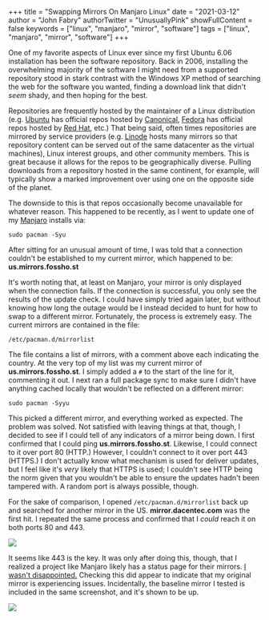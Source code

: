 +++
title = "Swapping Mirrors On Manjaro Linux"
date = "2021-03-12"
author = "John Fabry"
authorTwitter = "UnusuallyPink"
showFullContent = false
keywords = ["linux", "manjaro", "mirror", "software"]
tags = ["linux", "manjaro", "mirror", "software"]
+++

One of my favorite aspects of Linux ever since my first Ubuntu 6.06 installation has been the software repository. Back in 2006, installing the overwhelming majority of the software I might need from a supported repository stood in stark contrast with the Windows XP method of searching the web for the software you wanted, finding a download link that didn't _seem_ shady, and then hoping for the best.

Repositories are frequently hosted by the maintainer of a Linux distribution (e.g. [Ubuntu](https://ubuntu.com/) has official repos hosted by [Canonical](https://canonical.com/), [Fedora](https://getfedora.org/) has official repos hosted by [Red Hat](https://www.redhat.com/en), etc.) That being said, often times repositories are mirrored by service providers (e.g. [Linode](https://www.linode.com/) hosts many mirrors so that repository content can be served out of the same datacenter as the virtual machines), Linux interest groups, and other community members. This is great because it allows for the repos to be geographically diverse. Pulling downloads from a repository hosted in the same continent, for example, will typically show a marked improvement over using one on the opposite side of the planet.

The downside to this is that repos occasionally become unavailable for whatever reason. This happened to be recently, as I went to update one of my [Manjaro](https://manjaro.org/) installs via:

`sudo pacman -Syu`

After sitting for an unusual amount of time, I was told that a connection couldn't be established to my current mirror, which happened to be: **us.mirrors.fossho.st**

It's worth noting that, at least on Manjaro, your mirror is only displayed when the connection fails. If the connection is successful, you only see the results of the update check. I could have simply tried again later, but without knowing how long the outage would be I instead decided to hunt for how to swap to a different mirror. Fortunately, the process is extremely easy. The current mirrors are contained in the file:

`/etc/pacman.d/mirrorlist`

The file contains a list of mirrors, with a comment above each indicating the country. At the very top of my list was my current mirror of **us.mirrors.fossho.st**. I simply added a `#` to the start of the line for it, commenting it out. I next ran a full package sync to make sure I didn't have anything cached locally that wouldn't be reflected on a different mirror:

`sudo pacman -Syyu`

This picked a different mirror, and everything worked as expected. The problem was solved. Not satisfied with leaving things at that, though, I decided to see if I could tell of any indicators of a mirror being down. I first confirmed that I could ping **us.mirrors.fossho.st**. Likewise, I could connect to it over port 80 (HTTP.) However, I couldn't connect to it over port 443 (HTTPS.) I don't actually know what mechanism is used for deliver updates, but I feel like it's _very_ likely that HTTPS is used; I couldn't see HTTP being the norm given that you wouldn't be able to ensure the updates hadn't been tampered with. A random port is always possible, though.

For the sake of comparison, I opened `/etc/pacman.d/mirrorlist` back up and searched for another mirror in the US. **mirror.dacentec.com** was the first hit. I repeated the same process and confirmed that I _could_ reach it on both ports 80 and 443.

![](/images/nmap_mirrors_full.png)

It seems like 443 is the key. It was only after doing this, though, that I realized a project like Manjaro likely has a status page for their mirrors. [I wasn't disappointed.](https://repo.manjaro.org/) Checking this did appear to indicate that my original mirror is experiencing issues. Incidentally, the baseline mirror I tested is included in the same screenshot, and it's shown to be up.

![](/images/mirror_status-1024x139.png)
